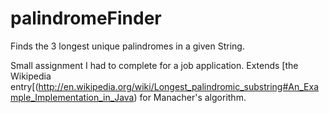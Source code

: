 palindromeFinder
================

Finds the 3 longest unique palindromes in a given String.

Small assignment I had to complete for a job application. Extends [the Wikipedia entry[(http://en.wikipedia.org/wiki/Longest_palindromic_substring#An_Example_Implementation_in_Java) for Manacher's algorithm.
